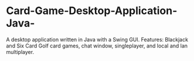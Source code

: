 # Card-Game-Desktop-Application-Java-
A desktop application written in Java with a Swing GUI. Features: Blackjack and Six Card Golf card games, chat window, singleplayer, and local and lan multiplayer.
